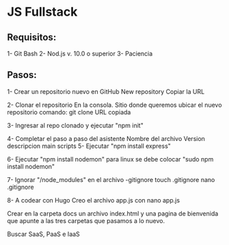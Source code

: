 # JS Fullstack

## Requisitos:
1- Git Bash
2- Nod.js v. 10.0 o superior
3- Paciencia

## Pasos:

1- Crear un repositorio nuevo en GitHub
	New repository
	Copiar la URL

2- Clonar el repositorio
En la consola. Sitio donde queremos ubicar el nuevo repositorio
comando: git clone URL copiada

3- Ingresar al repo clonado y ejecutar "npm init"

4- Completar el paso a paso del asistente
	Nombre del archivo
	Version
	descripcion
	main
	scripts
5- Ejecutar "npm install express"
	
6- Ejecutar "npm install nodemon" 
para linux se debe colocar "sudo npm install nodemon"

7- Ignorar "/node_modules" en el archivo -gitignore
	touch .gitignore
	nano .gitignore

8- A codear con Hugo
 Creo el archivo app.js con nano app.js

 Crear en la carpeta docs un archivo index.html y una pagina de bienvenida que apunte a las tres carpetas que pasamos a lo nuevo.

Buscar SaaS, PaaS e IaaS